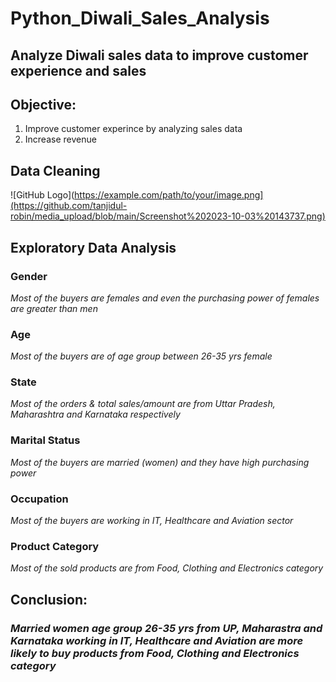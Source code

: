 # Python_Diwali_Sales_Analysis

## Analyze Diwali sales data to improve customer experience and sales

## Objective: 
1. Improve customer experince by analyzing sales data
2. Increase revenue

## Data Cleaning

![GitHub Logo](https://example.com/path/to/your/image.png](https://github.com/tanjidul-robin/media_upload/blob/main/Screenshot%202023-10-03%20143737.png)

## Exploratory Data Analysis

### Gender
*Most of the buyers are females and even the purchasing power of females are greater than men*

### Age
*Most of the buyers are of age group between 26-35 yrs female*

### State
*Most of the orders & total sales/amount are from Uttar Pradesh, Maharashtra and Karnataka respectively*

### Marital Status
*Most of the buyers are married (women) and they have high purchasing power*

### Occupation
*Most of the buyers are working in IT, Healthcare and Aviation sector*

### Product Category
*Most of the sold products are from Food, Clothing and Electronics category*

## Conclusion:

### *Married women age group 26-35 yrs from UP, Maharastra and Karnataka working in IT, Healthcare and Aviation are more likely to buy products from Food, Clothing and Electronics category*
